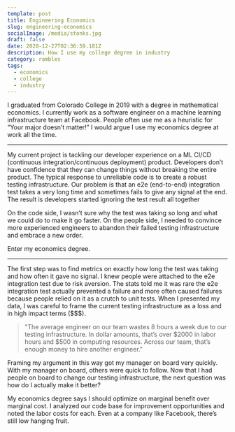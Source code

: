 ```yaml
---
template: post
title: Engineering Economics
slug: engineering-economics
socialImage: /media/stonks.jpg
draft: false
date: 2020-12-27T02:36:59.181Z
description: How I use my college degree in industry
category: rambles
tags:
  - economics
  - college
  - industry
---
```

<!--StartFragment-->

I graduated from Colorado College in 2019 with a degree in mathematical economics. I currently work as a software engineer on a machine learning infrastructure team at Facebook. People often use me as a heuristic for “Your major doesn’t matter!” I would argue I use my economics degree at work all the time. 

- - -

My current project is tackling our developer experience on a ML CI/CD (continuous integration/continuous deployment) product. Developers don’t have confidence that they can change things without breaking the entire product. The typical response to unreliable code is to create a robust testing infrastructure. Our problem is that an e2e (end-to-end) integration test takes a very long time and sometimes fails to give any signal at the end. The result is developers started ignoring the test result all together

On the code side, I wasn’t sure why the test was taking so long and what we could do to make it go faster. On the people side, I needed to convince more experienced engineers to abandon their failed testing infrastructure and embrace a new order. 

Enter my economics degree.

- - -

The first step was to find metrics on exactly how long the test was taking and how often it gave no signal. I knew people were attached to the e2e integration test due to risk aversion. The stats told me it was rare the e2e integration test actually prevented a failure and more often caused failures because people relied on it as a crutch to unit tests. When I presented my data, I was careful to frame the current testing infrastructure as a loss and in high impact terms ($$$). 

> "The average engineer on our team wastes 8 hours a week due to our testing infrastructure. In dollar amounts, that’s over $2000 in labor hours and $500 in computing resources. Across our team, that’s enough money to hire another engineer." 

Framing my argument in this way got my manager on board very quickly. With my manager on board, others were quick to follow. Now that I had people on board to change our testing infrastructure, the next question was how do I actually make it better? 

My economics degree says I should optimize on marginal benefit over marginal cost. I analyzed our code base for improvement opportunities and noted the labor costs for each. Even at a company like Facebook, there’s still low hanging fruit. 



<!--EndFragment-->